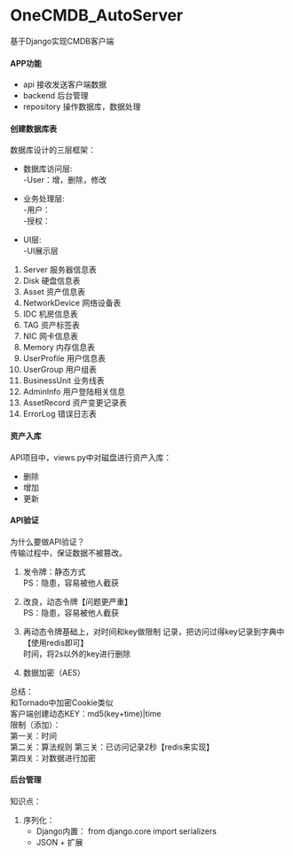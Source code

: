 # OneCMDB_AutoServer
基于Django实现CMDB客户端

#### APP功能
* api 接收发送客户端数据
* backend 后台管理
* repository 操作数据库，数据处理

#### 创建数据库表

数据库设计的三层框架：  
* 数据库访问层:   
-User：增，删除，修改  

* 业务处理层:  
	-用户：  
	-授权：   
	 
* UI层:  
	-UI展示层  


1. Server 		    服务器信息表
2. Disk		        硬盘信息表
3. Asset		    资产信息表
4. NetworkDevice	网络设备表
5. IDC		        机房信息表
6. TAG		        资产标签表
7. NIC		        网卡信息表
8. Memory		    内存信息表
9. UserProfile	    用户信息表
10. UserGroup	    用户组表
11. BusinessUnit	业务线表
12. AdminInfo	    用户登陆相关信息
13. AssetRecord	    资产变更记录表
14. ErrorLog	    错误日志表


#### 资产入库

API项目中，views.py中对磁盘进行资产入库：
* 删除
* 增加
* 更新

#### API验证

为什么要做API验证？  
传输过程中，保证数据不被篡改。  

1. 发令牌：静态方式  
PS：隐患，容易被他人截获  

2. 改良，动态令牌【问题更严重】  
PS：隐患，容易被他人截获

3. 再动态令牌基础上，对时间和key做限制
记录，把访问过得key记录到字典中【使用redis即可】  
时间，将2s以外的key进行删除  

4. 数据加密（AES）  

总结：  
和Tornado中加密Cookie类似  
客户端创建动态KEY：md5(key+time)|time  
限制（添加）：  
第一关：时间  
第二关：算法规则
第三关：已访问记录2秒【redis来实现】  
第四关：对数据进行加密  

#### 后台管理

知识点：  
1. 序列化：
    * Django内置： from django.core import serializers  
    * JSON + 扩展
